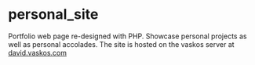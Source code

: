 # personal_site
Portfolio web page re-designed with PHP. Showcase personal projects as well as personal accolades. 
The site is hosted on the vaskos server at [david.vaskos.com](http://david.vaskos.com)
